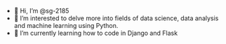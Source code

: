 - 👋 Hi, I’m @sg-2185
- 👀 I’m interested to delve more into fields of data science, data analysis and machine learning using Python.
- 🌱 I’m currently learning how to code in Django and Flask



<!---
sg-2185/sg-2185 is a ✨ special ✨ repository because its `README.md` (this file) appears on your GitHub profile.
You can click the Preview link to take a look at your changes.
--->

